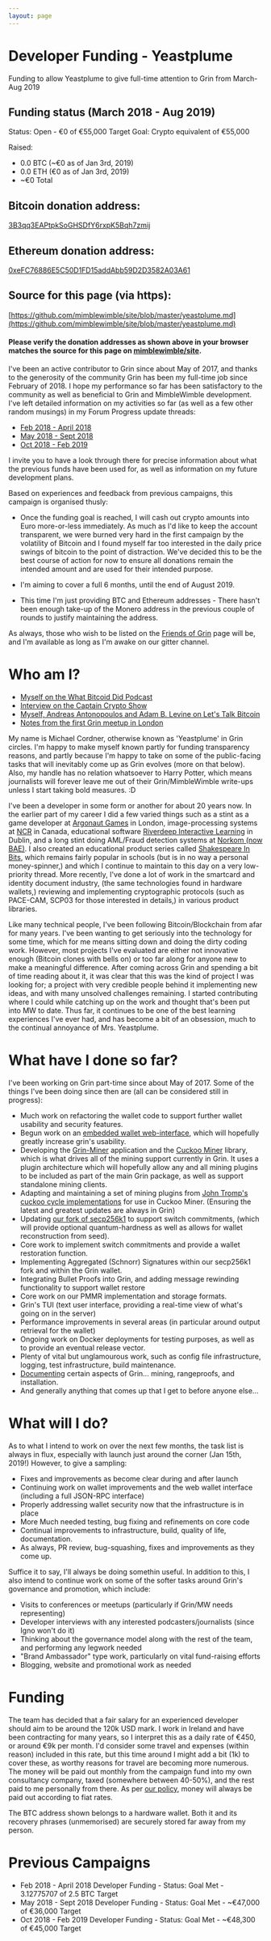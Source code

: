 ```yaml
---
layout: page
---
```


# Developer Funding - Yeastplume

Funding to allow Yeastplume to give full-time attention to Grin from March-Aug 2019

## Funding status (March 2018 - Aug 2019)

Status: Open - €0 of €55,000 Target
Goal: Crypto equivalent of €55,000

Raised:

- 0.0 BTC (~€0 as of Jan 3rd, 2019)
- 0.0 ETH (€0 as of Jan 3rd, 2019)
- ~€0 Total

## Bitcoin donation address:
[3B3qq3EAPtpkSoGHSDfY6rxpK5Bqh7zmij](https://blockchain.info/address/3B3qq3EAPtpkSoGHSDfY6rxpK5Bqh7zmij)

## Ethereum donation address:
[0xeFC76886E5C50D1FD15addAbb59D2D3582A03A61](https://etherscan.io/address/0xeFC76886E5C50D1FD15addAbb59D2D3582A03A61)

## Source for this page (via https):

[https://github.com/mimblewimble/site/blob/master/yeastplume.md](https://github.com/mimblewimble/site/blob/master/yeastplume.md)

#### Please verify the donation addresses as shown above in your browser matches the source for this page on [mimblewimble/site](https://github.com/mimblewimble/site).

I've been an active contributor to Grin since about May of 2017, and thanks to the generosity of the community Grin has been my full-time job since February of 2018. I hope my performance so far has been satisfactory to the community as well as beneficial to Grin and MimbleWimble development. I've left detailed information on my activities so far (as well as a few other random musings) in my Forum Progress update threads:

- [Feb 2018 - April 2018](https://www.grin-forum.org/t/yeastplume-progress-update-thread-feb-april-2018/93)
- [May 2018 - Sept 2018](https://www.grin-forum.org/t/yeastplume-progress-update-thread-may-sept-2018/361)
- [Oct 2018 - Feb 2019](https://www.grin-forum.org/t/yeastplume-progress-update-thread-oct-18-feb-19/933)

I invite you to have a look through there for precise information about what the previous funds have been used for, as well as information on my future development plans.

Based on experiences and feedback from previous campaigns, this campaign is organised thusly:

- Once the funding goal is reached, I will cash out crypto amounts into Euro more-or-less immediately. As much as I'd like to keep the account transparent, we were burned very hard in the first campaign by the volatility of Bitcoin and I found myself far too interested in the daily price swings of bitcoin to the point of distraction. We've decided this to be the best course of action for now to ensure all donations remain the intended amount and are used for their intended purpose.

- I'm aiming to cover a full 6 months, until the end of August 2019.

- This time I'm just providing BTC and Ethereum addresses - There hasn't been enough take-up of the Monero address in the previous couple of rounds to justify maintaining the address.

As always, those who wish to be listed on the [Friends of Grin](friends) page will be, and I'm available as long as I'm awake on our gitter channel.

# Who am I?

- [Myself on the What Bitcoid Did Podcast](https://www.whatbitcoindid.com/podcast/grins-michael-cordner-aka-yeastplume-on-implementing-mimblewimble)
- [Interview on the Captain Crypto Show](https://www.youtube.com/watch?v=nwi9pMqUBQI)
- [Myself, Andreas Antonopoulos and Adam B. Levine on Let's Talk Bitcoin](https://letstalkbitcoin.com/blog/post/lets-talk-bitcoin-356-privacy-on-the-blockchain-with-mimblewimble)
- [Notes from the first Grin meetup in London](https://medium.com/grin-mimblewimble/grin-mimblewimble-meetup-in-london-with-yeastplume-f11476b3a590)

My name is Michael Cordner, otherwise known as 'Yeastplume' in Grin circles. I'm happy to make myself known partly for funding transparency reasons, and partly because I'm happy to take on some of the public-facing tasks that will inevitably come up as Grin evolves (more on that below). Also, my handle has no relation whatsoever to Harry Potter, which means journalists will forever leave me out of their Grin/MimbleWimble write-ups unless I start taking bold measures. :D

I've been a developer in some form or another for about 20 years now. In the earlier part of my career I did a few varied things such as a stint as a game developer at [Argonaut Games](https://en.wikipedia.org/wiki/Argonaut_Games) in London, image-processing systems at [NCR](https://en.wikipedia.org/wiki/NCR_Corporation) in Canada, educational software [Riverdeep Interactive Learning](https://en.wikipedia.org/wiki/Houghton_Mifflin_Harcourt_Learning_Technology) in Dublin, and a long stint doing AML/Fraud detection systems at [Norkom (now BAE)](https://en.wikipedia.org/wiki/BAE_Systems_Applied_Intelligence). I also created an educational product series called [Shakespeare In Bits](http://www.mindconnex.com/site/index.php?option=com_content&view=category&layout=blog&id=7&Itemid=40), which remains fairly popular in schools (but is in no way a personal money-spinner,) and which I continue to maintain to this day on a very low-priority thread. More recently, I've done a lot of work in the smartcard and identity document industry, (the same technologies found in hardware wallets,) reviewing and implementing cryptographic protocols (such as PACE-CAM, SCP03 for those interested in details,) in various product libraries.

Like many technical people, I've been following Bitcoin/Blockchain from afar for many years. I've been wanting to get seriously into the technology for some time, which for me means sitting down and doing the dirty coding work. However, most projects I've evaluated are either not innovative enough (Bitcoin clones with bells on) or too far along for anyone new to make a meaningful difference. After coming across Grin and spending a bit of time reading about it, it was clear that this was the kind of project I was looking for; a project with very credible people behind it implementing new ideas, and with many unsolved challenges remaining. I started contributing where I could while catching up on the work and thought that's been put into MW to date. Thus far, it continues to be one of the best learning experiences I've ever had, and has become a bit of an obsession, much to the continual annoyance of Mrs. Yeastplume.

# What have I done so far?

I've been working on Grin part-time since about May of 2017. Some of the things I've been doing since then are (all can be considered still in progress):

- Much work on refactoring the wallet code to support further wallet usability and security features.
- Begun work on an [embedded wallet web-interface](https://github.com/mimblewimble/grin-web-wallet), which will hopefully greatly increase grin's usability.
- Developing the [Grin-Miner](https://github.com/mimblewimble/grin-miner) application and the [Cuckoo Miner](https://github.com/mimblewimble/cuckoo-miner) library, which is what drives all of the mining support currently in Grin. It uses a plugin architecture which will hopefully allow any and all mining plugins to be included as part of the main Grin package, as well as support standalone mining clients.
- Adapting and maintaining a set of mining plugins from [John Tromp's cuckoo cycle implementations](https://github.com/mimblewimble/cuckoo) for use in Cuckoo Miner. (Ensuring the latest and greatest updates are always in Grin)
- Updating [our fork of secp256k1](https://github.com/mimblewimble/secp256k1-zkp) to support switch commitments, (which will provide optional quantum-hardness as well as allows for wallet reconstruction from seed).
- Core work to implement switch commitments and provide a wallet restoration function.
- Implementing Aggregated (Schnorr) Signatures within our secp256k1 fork and within the Grin wallet.
- Integrating Bullet Proofs into Grin, and adding message rewinding functionality to support wallet restore
- Core work on our PMMR implementation and storage formats.
- Grin's TUI (text user interface, providing a real-time view of what's going on in the server)
- Performance improvements in several areas (in particular around output retrieval for the wallet)
- Ongoing work on Docker deployments for testing purposes, as well as to provide an eventual release vector.
- Plenty of vital but unglamourous work, such as config file infrastructure, logging, test infrastructure, build maintenance.
- [Documenting](https://github.com/mimblewimble/grin/tree/master/doc) certain aspects of Grin... mining, rangeproofs, and installation.
- And generally anything that comes up that I get to before anyone else...

# What will I do?

As to what I intend to work on over the next few months, the task list is always in flux, especially with launch just around the corner (Jan 15th, 2019!) However, to give a sampling:

- Fixes and improvements as become clear during and after launch
- Continuing work on wallet improvements and the web wallet interface (including a full JSON-RPC interface)
- Properly addressing wallet security now that the infrastructure is in place
- More Much needed testing, bug fixing and refinements on core code
- Continual improvements to infrastructure, build, quality of life, documentation.
- As always, PR review, bug-squashing, fixes and improvements as they come up.

Suffice it to say, I'll always be doing somethin useful. In addition to this, I also intend to continue work on some of the softer tasks around Grin's governance and promotion, which include:

- Visits to conferences or meetups (particularly if Grin/MW needs representing)
- Developer interviews with any interested podcasters/journalists (since Igno won't do it)
- Thinking about the governance model along with the rest of the team, and performing any legwork needed
- "Brand Ambassador" type work, particularly on vital fund-raising efforts
- Blogging, website and promotional work as needed

# Funding

The team has decided that a fair salary for an experienced developer should aim to be around the 120k USD mark. I work in Ireland and have been contracting for many years, so I interpret this as a daily rate of €450, or around €9k per month. I'd consider some travel and expenses (within reason) included in this rate, but this time around I might add a bit (1k) to cover these, as worthy reasons for travel are becoming more numerous. The money will be paid out monthly from the campaign fund into my own consultancy company, taxed (somewhere between 40-50%), and the rest paid to me personally from there. As per [our policy](funding.md#developer-funding-campaigns), money will always be paid out according to fiat rates.

The BTC address shown belongs to a hardware wallet. Both it and its recovery phrases (unmemorised) are securely stored far away from my person.

# Previous Campaigns

- Feb 2018 - April 2018 Developer Funding - Status: Goal Met - 3.12775707 of 2.5 BTC Target
- May 2018 - Sept 2018 Developer Funding - Status: Goal Met - ~€47,000 of €36,000 Target
- Oct 2018 - Feb 2019 Developer Funding - Status: Goal Met - ~€48,300 of €45,000 Target
